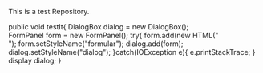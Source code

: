 This is a test Repository.

public void testIt{
  DialogBox dialog = new DialogBox();  
  FormPanel form = new FormPanel(); 
  try{
    form.add(new HTML("<br>"); 
    form.setStyleName("formular"); 
    dialog.add(form);
    dialog.setStyleName("dialog"); 
  }catch(IOException e){
    e.printStackTrace; 
  }
  display dialog; 
}

